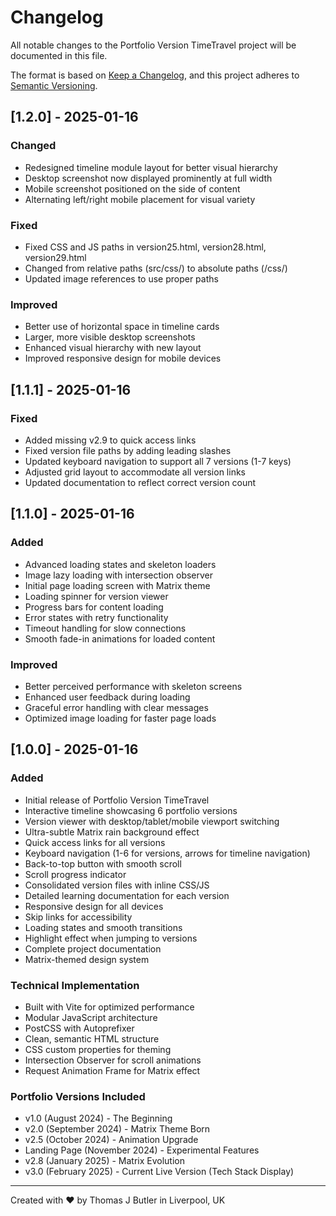 # Changelog

All notable changes to the Portfolio Version TimeTravel project will be documented in this file.

The format is based on [Keep a Changelog](https://keepachangelog.com/en/1.0.0/),
and this project adheres to [Semantic Versioning](https://semver.org/spec/v2.0.0.html).

## [1.2.0] - 2025-01-16

### Changed
- Redesigned timeline module layout for better visual hierarchy
- Desktop screenshot now displayed prominently at full width
- Mobile screenshot positioned on the side of content
- Alternating left/right mobile placement for visual variety

### Fixed
- Fixed CSS and JS paths in version25.html, version28.html, version29.html
- Changed from relative paths (src/css/) to absolute paths (/css/)
- Updated image references to use proper paths

### Improved
- Better use of horizontal space in timeline cards
- Larger, more visible desktop screenshots
- Enhanced visual hierarchy with new layout
- Improved responsive design for mobile devices

## [1.1.1] - 2025-01-16

### Fixed
- Added missing v2.9 to quick access links
- Fixed version file paths by adding leading slashes
- Updated keyboard navigation to support all 7 versions (1-7 keys)
- Adjusted grid layout to accommodate all version links
- Updated documentation to reflect correct version count

## [1.1.0] - 2025-01-16

### Added
- Advanced loading states and skeleton loaders
- Image lazy loading with intersection observer
- Initial page loading screen with Matrix theme
- Loading spinner for version viewer
- Progress bars for content loading
- Error states with retry functionality
- Timeout handling for slow connections
- Smooth fade-in animations for loaded content

### Improved
- Better perceived performance with skeleton screens
- Enhanced user feedback during loading
- Graceful error handling with clear messages
- Optimized image loading for faster page loads

## [1.0.0] - 2025-01-16

### Added
- Initial release of Portfolio Version TimeTravel
- Interactive timeline showcasing 6 portfolio versions
- Version viewer with desktop/tablet/mobile viewport switching
- Ultra-subtle Matrix rain background effect
- Quick access links for all versions
- Keyboard navigation (1-6 for versions, arrows for timeline navigation)
- Back-to-top button with smooth scroll
- Scroll progress indicator
- Consolidated version files with inline CSS/JS
- Detailed learning documentation for each version
- Responsive design for all devices
- Skip links for accessibility
- Loading states and smooth transitions
- Highlight effect when jumping to versions
- Complete project documentation
- Matrix-themed design system

### Technical Implementation
- Built with Vite for optimized performance
- Modular JavaScript architecture
- PostCSS with Autoprefixer
- Clean, semantic HTML structure
- CSS custom properties for theming
- Intersection Observer for scroll animations
- Request Animation Frame for Matrix effect

### Portfolio Versions Included
- v1.0 (August 2024) - The Beginning
- v2.0 (September 2024) - Matrix Theme Born
- v2.5 (October 2024) - Animation Upgrade
- Landing Page (November 2024) - Experimental Features
- v2.8 (January 2025) - Matrix Evolution
- v3.0 (February 2025) - Current Live Version (Tech Stack Display)

---

Created with ❤️ by Thomas J Butler in Liverpool, UK